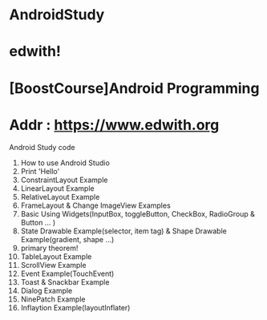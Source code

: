 # AndroidStudy
# edwith!
# [BoostCourse]Android Programming
# Addr : https://www.edwith.org 


Android Study code

1. How to use Android Studio
2. Print 'Hello'
3. ConstraintLayout Example
4. LinearLayout Example
5. RelativeLayout Example
6. FrameLayout & Change ImageView Examples
7. Basic Using Widgets(InputBox, toggleButton, CheckBox, RadioGroup & Button ... )
8. State Drawable Example(selector, item tag) & Shape Drawable Example(gradient, shape ...)
9. primary theorem!
10. TableLayout Example
11. ScrollView Example
12. Event Example(TouchEvent)
13. Toast & Snackbar Example
14. Dialog Example
15. NinePatch Example
16. Inflaytion Example(layoutInflater)
